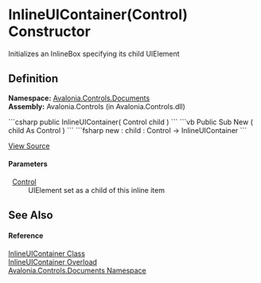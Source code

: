 # InlineUIContainer(Control) Constructor


Initializes an InlineBox specifying its child UIElement



## Definition
**Namespace:** <a href="N_Avalonia_Controls_Documents">Avalonia.Controls.Documents</a>  
**Assembly:** Avalonia.Controls (in Avalonia.Controls.dll)

<Tabs groupId="api-code-preview">
<TabItem value="csharp" label="C#">
```csharp
public InlineUIContainer(
	Control child
)
```
</TabItem>
<TabItem value="vb" label="VB">
```vb
Public Sub New ( 
	child As Control
)
```
</TabItem>
<TabItem value="fsharp" label="F#">
```fsharp
new : 
        child : Control -> InlineUIContainer
```
</TabItem>
</Tabs>



<a href="https://github.com/AvaloniaUI/Avalonia/tree/master/src/Avalonia.Controls/Documents/InlineUIContainer.cs#L44" title="View the source code">View Source</a>



#### Parameters
<dl><dt>  <a href="T_Avalonia_Controls_Control">Control</a></dt><dd>UIElement set as a child of this inline item</dd></dl>

## See Also


#### Reference
<a href="T_Avalonia_Controls_Documents_InlineUIContainer">InlineUIContainer Class</a>  
<a href="Overload_Avalonia_Controls_Documents_InlineUIContainer__ctor">InlineUIContainer Overload</a>  
<a href="N_Avalonia_Controls_Documents">Avalonia.Controls.Documents Namespace</a>  

